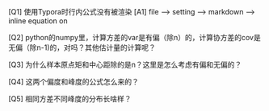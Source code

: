 [Q1] 使用Typora时行内公式没有被渲染
[A1] file --> setting --> markdown --> inline equation on



[Q2] python的numpy里，计算方差的var是有偏（除n）的，计算协方差的cov是无偏（除n-1)的，对吗？其他估计量的计算呢？



[Q3] 为什么样本原点矩和中心距除的是n？这里是怎么考虑有偏和无偏的？



[Q4] 这两个偏度和峰度的公式怎么来的？



[Q5] 相同方差不同峰度的分布长啥样？